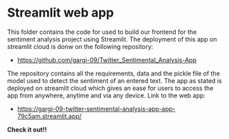 # Streamlit web app

This folder contains the code for used to build our frontend for the sentiment analysis project using Streamlit. The deployment of this app on streamlit cloud is donw on the following repository:

* https://github.com/gargi-09/Twitter_Sentimental_Analysis-App

The repository contains all the requirements, data and the pickle file of the model used to detect the sentiment of an entered text. The app as stated is deployed on streamlit cloud which gives an ease for users to access the app from anywhere, anytime and via any device. Link to the web app:

* https://gargi-09-twitter-sentimental-analysis-app-app-79c5am.streamlit.app/

**Check it out!!**
